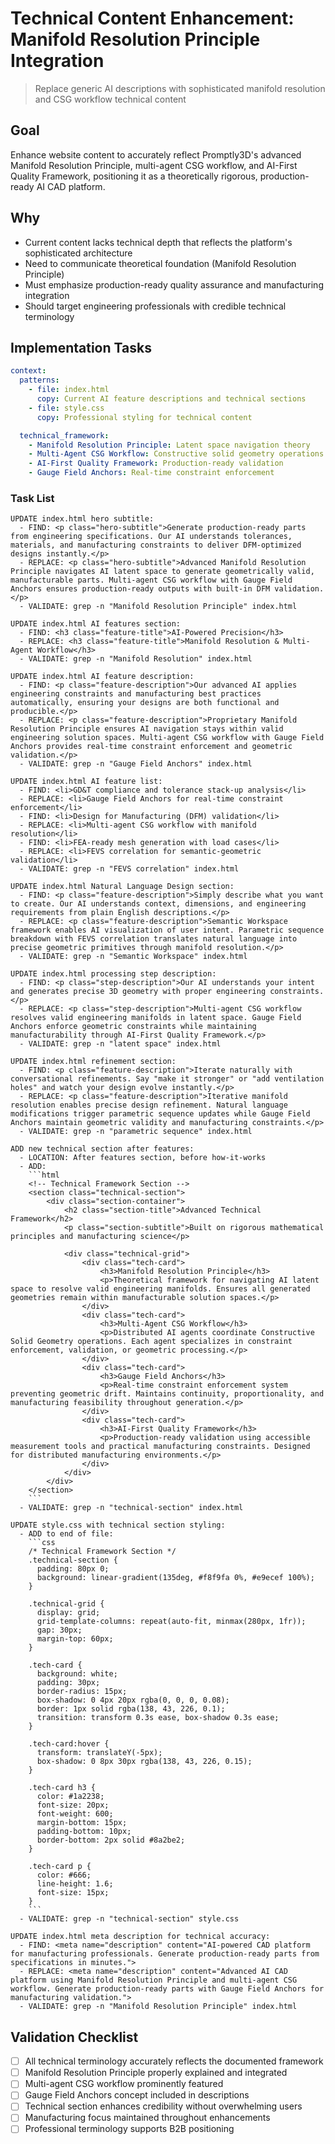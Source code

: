 # Technical Content Enhancement: Manifold Resolution Principle Integration

> Replace generic AI descriptions with sophisticated manifold resolution and CSG workflow technical content

## Goal
Enhance website content to accurately reflect Promptly3D's advanced Manifold Resolution Principle, multi-agent CSG workflow, and AI-First Quality Framework, positioning it as a theoretically rigorous, production-ready AI CAD platform.

## Why
- Current content lacks technical depth that reflects the platform's sophisticated architecture
- Need to communicate theoretical foundation (Manifold Resolution Principle)
- Must emphasize production-ready quality assurance and manufacturing integration
- Should target engineering professionals with credible technical terminology

## Implementation Tasks

```yaml
context:
  patterns:
    - file: index.html
      copy: Current AI feature descriptions and technical sections
    - file: style.css
      copy: Professional styling for technical content

  technical_framework:
    - Manifold Resolution Principle: Latent space navigation theory
    - Multi-Agent CSG Workflow: Constructive solid geometry operations
    - AI-First Quality Framework: Production-ready validation
    - Gauge Field Anchors: Real-time constraint enforcement
```

### Task List

```
UPDATE index.html hero subtitle:
  - FIND: <p class="hero-subtitle">Generate production-ready parts from engineering specifications. Our AI understands tolerances, materials, and manufacturing constraints to deliver DFM-optimized designs instantly.</p>
  - REPLACE: <p class="hero-subtitle">Advanced Manifold Resolution Principle navigates AI latent space to generate geometrically valid, manufacturable parts. Multi-agent CSG workflow with Gauge Field Anchors ensures production-ready outputs with built-in DFM validation.</p>
  - VALIDATE: grep -n "Manifold Resolution Principle" index.html

UPDATE index.html AI features section:
  - FIND: <h3 class="feature-title">AI-Powered Precision</h3>
  - REPLACE: <h3 class="feature-title">Manifold Resolution & Multi-Agent Workflow</h3>
  - VALIDATE: grep -n "Manifold Resolution" index.html

UPDATE index.html AI feature description:
  - FIND: <p class="feature-description">Our advanced AI applies engineering constraints and manufacturing best practices automatically, ensuring your designs are both functional and producible.</p>
  - REPLACE: <p class="feature-description">Proprietary Manifold Resolution Principle ensures AI navigation stays within valid engineering solution spaces. Multi-agent CSG workflow with Gauge Field Anchors provides real-time constraint enforcement and geometric validation.</p>
  - VALIDATE: grep -n "Gauge Field Anchors" index.html

UPDATE index.html AI feature list:
  - FIND: <li>GD&T compliance and tolerance stack-up analysis</li>
  - REPLACE: <li>Gauge Field Anchors for real-time constraint enforcement</li>
  - FIND: <li>Design for Manufacturing (DFM) validation</li>
  - REPLACE: <li>Multi-agent CSG workflow with manifold resolution</li>
  - FIND: <li>FEA-ready mesh generation with load cases</li>
  - REPLACE: <li>FEVS correlation for semantic-geometric validation</li>
  - VALIDATE: grep -n "FEVS correlation" index.html

UPDATE index.html Natural Language Design section:
  - FIND: <p class="feature-description">Simply describe what you want to create. Our AI understands context, dimensions, and engineering requirements from plain English descriptions.</p>
  - REPLACE: <p class="feature-description">Semantic Workspace framework enables AI visualization of user intent. Parametric sequence breakdown with FEVS correlation translates natural language into precise geometric primitives through manifold resolution.</p>
  - VALIDATE: grep -n "Semantic Workspace" index.html

UPDATE index.html processing step description:
  - FIND: <p class="step-description">Our AI understands your intent and generates precise 3D geometry with proper engineering constraints.</p>
  - REPLACE: <p class="step-description">Multi-agent CSG workflow resolves valid engineering manifolds in latent space. Gauge Field Anchors enforce geometric constraints while maintaining manufacturability through AI-First Quality Framework.</p>
  - VALIDATE: grep -n "latent space" index.html

UPDATE index.html refinement section:
  - FIND: <p class="feature-description">Iterate naturally with conversational refinements. Say "make it stronger" or "add ventilation holes" and watch your design evolve instantly.</p>
  - REPLACE: <p class="feature-description">Iterative manifold resolution enables precise design refinement. Natural language modifications trigger parametric sequence updates while Gauge Field Anchors maintain geometric validity and manufacturing constraints.</p>
  - VALIDATE: grep -n "parametric sequence" index.html

ADD new technical section after features:
  - LOCATION: After features section, before how-it-works
  - ADD:
    ```html
    <!-- Technical Framework Section -->
    <section class="technical-section">
        <div class="section-container">
            <h2 class="section-title">Advanced Technical Framework</h2>
            <p class="section-subtitle">Built on rigorous mathematical principles and manufacturing science</p>
            
            <div class="technical-grid">
                <div class="tech-card">
                    <h3>Manifold Resolution Principle</h3>
                    <p>Theoretical framework for navigating AI latent space to resolve valid engineering manifolds. Ensures all generated geometries remain within manufacturable solution spaces.</p>
                </div>
                <div class="tech-card">
                    <h3>Multi-Agent CSG Workflow</h3>
                    <p>Distributed AI agents coordinate Constructive Solid Geometry operations. Each agent specializes in constraint enforcement, validation, or geometric processing.</p>
                </div>
                <div class="tech-card">
                    <h3>Gauge Field Anchors</h3>
                    <p>Real-time constraint enforcement system preventing geometric drift. Maintains continuity, proportionality, and manufacturing feasibility throughout generation.</p>
                </div>
                <div class="tech-card">
                    <h3>AI-First Quality Framework</h3>
                    <p>Production-ready validation using accessible measurement tools and practical manufacturing constraints. Designed for distributed manufacturing environments.</p>
                </div>
            </div>
        </div>
    </section>
    ```
  - VALIDATE: grep -n "technical-section" index.html

UPDATE style.css with technical section styling:
  - ADD to end of file:
    ```css
    /* Technical Framework Section */
    .technical-section {
      padding: 80px 0;
      background: linear-gradient(135deg, #f8f9fa 0%, #e9ecef 100%);
    }
    
    .technical-grid {
      display: grid;
      grid-template-columns: repeat(auto-fit, minmax(280px, 1fr));
      gap: 30px;
      margin-top: 60px;
    }
    
    .tech-card {
      background: white;
      padding: 30px;
      border-radius: 15px;
      box-shadow: 0 4px 20px rgba(0, 0, 0, 0.08);
      border: 1px solid rgba(138, 43, 226, 0.1);
      transition: transform 0.3s ease, box-shadow 0.3s ease;
    }
    
    .tech-card:hover {
      transform: translateY(-5px);
      box-shadow: 0 8px 30px rgba(138, 43, 226, 0.15);
    }
    
    .tech-card h3 {
      color: #1a2238;
      font-size: 20px;
      font-weight: 600;
      margin-bottom: 15px;
      padding-bottom: 10px;
      border-bottom: 2px solid #8a2be2;
    }
    
    .tech-card p {
      color: #666;
      line-height: 1.6;
      font-size: 15px;
    }
    ```
  - VALIDATE: grep -n "technical-section" style.css

UPDATE index.html meta description for technical accuracy:
  - FIND: <meta name="description" content="AI-powered CAD platform for manufacturing professionals. Generate production-ready parts from specifications in minutes.">
  - REPLACE: <meta name="description" content="Advanced AI CAD platform using Manifold Resolution Principle and multi-agent CSG workflow. Generate production-ready parts with Gauge Field Anchors for manufacturing validation.">
  - VALIDATE: grep -n "Manifold Resolution Principle" index.html
```

## Validation Checklist

- [ ] All technical terminology accurately reflects the documented framework
- [ ] Manifold Resolution Principle properly explained and integrated
- [ ] Multi-agent CSG workflow prominently featured
- [ ] Gauge Field Anchors concept included in descriptions
- [ ] Technical section enhances credibility without overwhelming users
- [ ] Manufacturing focus maintained throughout enhancements
- [ ] Professional terminology supports B2B positioning